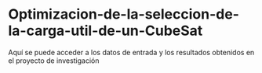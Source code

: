 # Optimizacion-de-la-seleccion-de-la-carga-util-de-un-CubeSat
Aquí se puede acceder a los datos de entrada y los resultados obtenidos en el proyecto de investigación

